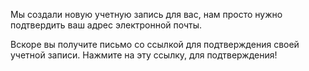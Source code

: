 Мы создали новую учетную запись для вас, нам просто нужно подтвердить ваш адрес электронной почты. 

Вскоре вы получите письмо со ссылкой для подтверждения своей учетной записи. Нажмите на эту ссылку, для подтверждения!
